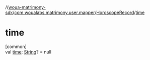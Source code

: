 //[woua-matrimony-sdk](../../../index.md)/[com.woualabs.matrimony.user.mapper](../index.md)/[HoroscopeRecord](index.md)/[time](time.md)

# time

[common]\
val [time](time.md): [String](https://kotlinlang.org/api/latest/jvm/stdlib/kotlin/-string/index.html)? = null
